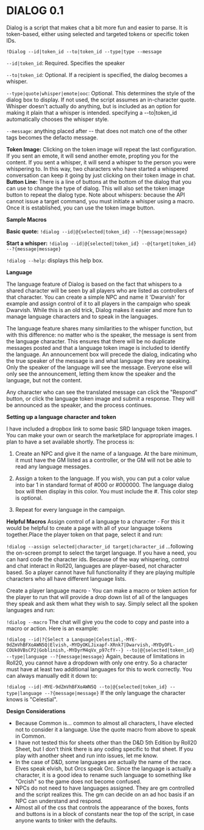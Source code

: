# DIALOG 0.1

Dialog is a script that makes chat a bit more fun and easier to parse. It is token-based, either using selected and targeted tokens or specific token IDs.

`!Dialog --id|token_id --to|token_id --type|type --message`

`--id|token_id`: Required. Specifies the speaker

`--to|token_id`: Optional. If a recipient is specified, the dialog becomes a whisper.

`--type|quote|whisper|emote|ooc`: Optional. This determines the style of the dialog box to display. If not used, the script assumes an in-character quote. Whisper doesn't actually do anything, but is included as an option for making it plain that a whisper is intended. specifying a --to|token_id automatically chooses the whisper style.

`--message`: anything placed after -- that does not match one of the other tags becomes the defacto message.

**Token Image:** Clicking on the token image will repeat the last configuration. If you sent an emote, it will send another emote, propting you for the content. If you sent a whisper, it will send a whisper to the person you were whispering to. In this way, two characters who have started a whispered conversation can keep it going by just clicking on their token image in chat.
**Button Line:** There is a line of buttons at the bottom of the dialog that you can use to change the type of dialog. This will also set the token image button to repeat the dialog type.
Note about whispers: because the API cannot issue a target command, you must initiate a whisper using a macro. Once it is established, you can use the token image button.

**Sample Macros**

**Basic quote:** `!dialog --id|@{selected|token_id} --?{message|message}`

**Start a whisper:** `!dialog --id|@{selected|token_id} --@{target|token_id} --?{message|message}`

`!dialog --help`: displays this help box.


**Language**

The language feature of Dialog is based on the fact that whispers to a shared character will be seen by all players who are listed as controllers of that character. You can create a simple NPC and name it 'Dwarvish' for example and assign control of it to all players in the campaign who speak Dwarvish. While this is an old trick, Dialog makes it easier and more fun to manage language characters and to speak in the languages.

The language feature shares many similarities to the whisper function, but with this difference: no matter who is the speaker, the message is sent from the language character. This ensures that there will be no duplicate messages posted and that a language token image is included to identify the language. An announcement box will precede the dialog, indicating who the true speaker of the message is and what language they are speaking. Only the speaker of the language will see the message. Everyone else will only see the announcement, letting them know the speaker and the language, but not the content.

Any character who can see the translated message can click the "Respond" button, or click the language token image and submit a response. They will be announced as the speaker, and the process continues.


**Setting up a language character and token**

I have included a dropbox link to some basic SRD language token images. You can make your own or search the marketplace for appropriate images. I plan to have a set available shortly. The process is:

1. Create an NPC and give it the name of a language. At the bare minimum, it must have the GM listed as a controller, or the GM will not be able to read any language messages.

2. Assign a token to the language. If you wish, you can put a color value into bar 1 in standard format of #000 or #000000. The language dialog box will then display in this color. You must include the #. This color step is optional.

3. Repeat for every language in the campaign.


**Helpful Macros**
Assign control of a language to a character - For this it would be helpful to create a page with all of your language tokens together.Place the player token on that page, select it and run:

`!dialog --assign selected|character_id target|character_id`
...following the on-screen prompt to select the target language. If you have a need, you can hard code the character ids. Because of the way whispering, control and chat interact in Roll20, languages are player-based, not character based. So a player cannot have full functionality if they are playing multiple characters who all have different language lists.

Create a player language macro - You can make a macro or token action for the player to run that will provide a drop down list of all of the languages they speak and ask them what they wish to say. Simply select all the spoken languages and run:

`!dialog --macro`
The chat will give you the code to copy and paste into a macro or action. Here is an example:

`!dialog --id|?{Select a Language|Celestial,-MYE-9dZmVhBFXoAWN5Q|Elvish,-MYDyOKLJixapf-XRnk7|Dwarvish,-MYDyOFL-COUk0VBsCP2|Goblinish,-MYDyrM4qVx_p97cfY--} --to|@{selected|token_id} --type|language --?{message|message}`
Again, because of limitations in Roll20, you cannot have a dropdown with only one entry. So a character must have at least two additional languages for this to work correctly. You can always manually edit it down to:

`!dialog --id|-MYE-9dZmVhBFXoAWN5Q --to|@{selected|token_id} --type|language --?{message|message}`
If the only language the character knows is "Celestial".

**Design Considerations**
- Because Common is... common to almost all characters, I have elected not to consider it a language. Use the quote macro from above to speak in Common.
- I have not tested this for sheets other than the D&D 5th Edition by Roll20 Sheet, but I don't think there is any coding specific to that sheet. If you play with another sheet and run into issues, let me know.
- In the case of D&D, some languages are actually the name of the race. Elves speak elvish, but Orcs speak Orc. Since the language is actually a character, it is a good idea to rename such language to something like "Orcish" so the game does not become confused.
- NPCs do not need to have languages assigned. They are gm controlled and the script realizes this. The gm can decide on an ad hoc basis if an NPC can understand and respond.
- Almost all of the css that controls the appearance of the boxes, fonts and buttons is in a block of constants near the top of the script, in case anyone wants to tinker with the defaults.
